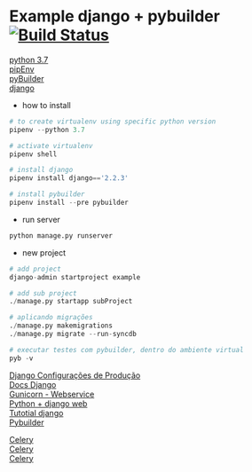 # Example django + pybuilder [![Build Status](https://travis-ci.org/marcelbraghini/django_example.svg?branch=master)](https://travis-ci.org/marcelbraghini/django_example)

[python 3.7](https://www.python.org/downloads/release/python-370/)<br>
[pipEnv](https://github.com/pypa/pipenv)<br>
[pyBuilder](https://pybuilder.github.io/)<br>
[django](https://www.djangoproject.com/start/)<br>

* how to install
```python
# to create virtualenv using specific python version 
pipenv --python 3.7

# activate virtualenv
pipenv shell

# install django
pipenv install django=='2.2.3'

# install pybuilder
pipenv install --pre pybuilder
```
* run server

```python
python manage.py runserver
```

* new project

```python
# add project
django-admin startproject example

# add sub project
./manage.py startapp subProject

# aplicando migrações
./manage.py makemigrations
./manage.py migrate --run-syncdb

# executar testes com pybuilder, dentro do ambiente virtual
pyb -v
```

[Django Configurações de Produção](https://www.ibm.com/developerworks/br/library/os-django/index.html)<br>
[Docs Django](https://docs.djangoproject.com/pt-br/2.2/)<br>
[Gunicorn - Webservice](https://gunicorn.org/#quickstart)<br>
[Python + django web](https://pythonacademy.com.br/blog/desenvolvimento-web-com-python-e-django-template)<br>
[Tutotial django](https://giovannireisnunes.wordpress.com/2018/04/06/exemplo-em-django-parte-1/)<br>
[Pybuilder](https://pybuilder.github.io/documentation/tutorial.html)<br>

[Celery](https://pybuilder.github.io/documentation/tutorial.html)<br>
[Celery](https://medium.com/@kevin.michael.horan/scheduling-tasks-in-django-with-the-advanced-python-scheduler-663f17e868e6)<br>
[Celery](https://code.tutsplus.com/tutorials/using-celery-with-django-for-background-task-processing--cms-28732)<br>